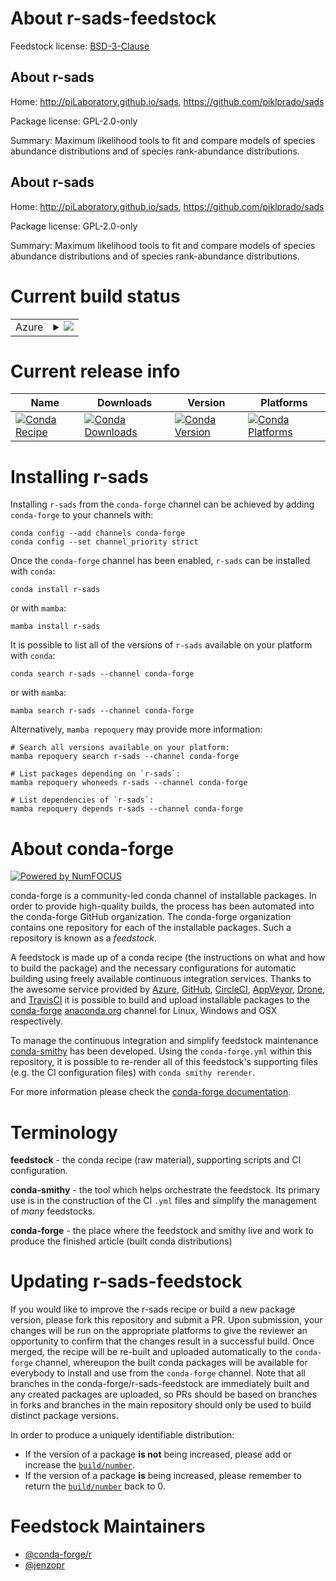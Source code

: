 About r-sads-feedstock
======================

Feedstock license: [BSD-3-Clause](https://github.com/conda-forge/r-sads-feedstock/blob/main/LICENSE.txt)


About r-sads
------------

Home: http://piLaboratory.github.io/sads, https://github.com/piklprado/sads

Package license: GPL-2.0-only

Summary: Maximum likelihood tools to fit and compare models of species abundance distributions and of species rank-abundance distributions.

About r-sads
------------

Home: http://piLaboratory.github.io/sads, https://github.com/piklprado/sads

Package license: GPL-2.0-only

Summary: Maximum likelihood tools to fit and compare models of species abundance distributions and of species rank-abundance distributions.

Current build status
====================


<table>
    
  <tr>
    <td>Azure</td>
    <td>
      <details>
        <summary>
          <a href="https://dev.azure.com/conda-forge/feedstock-builds/_build/latest?definitionId=7982&branchName=main">
            <img src="https://dev.azure.com/conda-forge/feedstock-builds/_apis/build/status/r-sads-feedstock?branchName=main">
          </a>
        </summary>
        <table>
          <thead><tr><th>Variant</th><th>Status</th></tr></thead>
          <tbody><tr>
              <td>linux_64_r_base4.2</td>
              <td>
                <a href="https://dev.azure.com/conda-forge/feedstock-builds/_build/latest?definitionId=7982&branchName=main">
                  <img src="https://dev.azure.com/conda-forge/feedstock-builds/_apis/build/status/r-sads-feedstock?branchName=main&jobName=linux&configuration=linux%20linux_64_r_base4.2" alt="variant">
                </a>
              </td>
            </tr><tr>
              <td>linux_64_r_base4.3</td>
              <td>
                <a href="https://dev.azure.com/conda-forge/feedstock-builds/_build/latest?definitionId=7982&branchName=main">
                  <img src="https://dev.azure.com/conda-forge/feedstock-builds/_apis/build/status/r-sads-feedstock?branchName=main&jobName=linux&configuration=linux%20linux_64_r_base4.3" alt="variant">
                </a>
              </td>
            </tr><tr>
              <td>osx_64_r_base4.2</td>
              <td>
                <a href="https://dev.azure.com/conda-forge/feedstock-builds/_build/latest?definitionId=7982&branchName=main">
                  <img src="https://dev.azure.com/conda-forge/feedstock-builds/_apis/build/status/r-sads-feedstock?branchName=main&jobName=osx&configuration=osx%20osx_64_r_base4.2" alt="variant">
                </a>
              </td>
            </tr><tr>
              <td>osx_64_r_base4.3</td>
              <td>
                <a href="https://dev.azure.com/conda-forge/feedstock-builds/_build/latest?definitionId=7982&branchName=main">
                  <img src="https://dev.azure.com/conda-forge/feedstock-builds/_apis/build/status/r-sads-feedstock?branchName=main&jobName=osx&configuration=osx%20osx_64_r_base4.3" alt="variant">
                </a>
              </td>
            </tr><tr>
              <td>win_64</td>
              <td>
                <a href="https://dev.azure.com/conda-forge/feedstock-builds/_build/latest?definitionId=7982&branchName=main">
                  <img src="https://dev.azure.com/conda-forge/feedstock-builds/_apis/build/status/r-sads-feedstock?branchName=main&jobName=win&configuration=win%20win_64_" alt="variant">
                </a>
              </td>
            </tr>
          </tbody>
        </table>
      </details>
    </td>
  </tr>
</table>

Current release info
====================

| Name | Downloads | Version | Platforms |
| --- | --- | --- | --- |
| [![Conda Recipe](https://img.shields.io/badge/recipe-r--sads-green.svg)](https://anaconda.org/conda-forge/r-sads) | [![Conda Downloads](https://img.shields.io/conda/dn/conda-forge/r-sads.svg)](https://anaconda.org/conda-forge/r-sads) | [![Conda Version](https://img.shields.io/conda/vn/conda-forge/r-sads.svg)](https://anaconda.org/conda-forge/r-sads) | [![Conda Platforms](https://img.shields.io/conda/pn/conda-forge/r-sads.svg)](https://anaconda.org/conda-forge/r-sads) |

Installing r-sads
=================

Installing `r-sads` from the `conda-forge` channel can be achieved by adding `conda-forge` to your channels with:

```
conda config --add channels conda-forge
conda config --set channel_priority strict
```

Once the `conda-forge` channel has been enabled, `r-sads` can be installed with `conda`:

```
conda install r-sads
```

or with `mamba`:

```
mamba install r-sads
```

It is possible to list all of the versions of `r-sads` available on your platform with `conda`:

```
conda search r-sads --channel conda-forge
```

or with `mamba`:

```
mamba search r-sads --channel conda-forge
```

Alternatively, `mamba repoquery` may provide more information:

```
# Search all versions available on your platform:
mamba repoquery search r-sads --channel conda-forge

# List packages depending on `r-sads`:
mamba repoquery whoneeds r-sads --channel conda-forge

# List dependencies of `r-sads`:
mamba repoquery depends r-sads --channel conda-forge
```


About conda-forge
=================

[![Powered by
NumFOCUS](https://img.shields.io/badge/powered%20by-NumFOCUS-orange.svg?style=flat&colorA=E1523D&colorB=007D8A)](https://numfocus.org)

conda-forge is a community-led conda channel of installable packages.
In order to provide high-quality builds, the process has been automated into the
conda-forge GitHub organization. The conda-forge organization contains one repository
for each of the installable packages. Such a repository is known as a *feedstock*.

A feedstock is made up of a conda recipe (the instructions on what and how to build
the package) and the necessary configurations for automatic building using freely
available continuous integration services. Thanks to the awesome service provided by
[Azure](https://azure.microsoft.com/en-us/services/devops/), [GitHub](https://github.com/),
[CircleCI](https://circleci.com/), [AppVeyor](https://www.appveyor.com/),
[Drone](https://cloud.drone.io/welcome), and [TravisCI](https://travis-ci.com/)
it is possible to build and upload installable packages to the
[conda-forge](https://anaconda.org/conda-forge) [anaconda.org](https://anaconda.org/)
channel for Linux, Windows and OSX respectively.

To manage the continuous integration and simplify feedstock maintenance
[conda-smithy](https://github.com/conda-forge/conda-smithy) has been developed.
Using the ``conda-forge.yml`` within this repository, it is possible to re-render all of
this feedstock's supporting files (e.g. the CI configuration files) with ``conda smithy rerender``.

For more information please check the [conda-forge documentation](https://conda-forge.org/docs/).

Terminology
===========

**feedstock** - the conda recipe (raw material), supporting scripts and CI configuration.

**conda-smithy** - the tool which helps orchestrate the feedstock.
                   Its primary use is in the construction of the CI ``.yml`` files
                   and simplify the management of *many* feedstocks.

**conda-forge** - the place where the feedstock and smithy live and work to
                  produce the finished article (built conda distributions)


Updating r-sads-feedstock
=========================

If you would like to improve the r-sads recipe or build a new
package version, please fork this repository and submit a PR. Upon submission,
your changes will be run on the appropriate platforms to give the reviewer an
opportunity to confirm that the changes result in a successful build. Once
merged, the recipe will be re-built and uploaded automatically to the
`conda-forge` channel, whereupon the built conda packages will be available for
everybody to install and use from the `conda-forge` channel.
Note that all branches in the conda-forge/r-sads-feedstock are
immediately built and any created packages are uploaded, so PRs should be based
on branches in forks and branches in the main repository should only be used to
build distinct package versions.

In order to produce a uniquely identifiable distribution:
 * If the version of a package **is not** being increased, please add or increase
   the [``build/number``](https://docs.conda.io/projects/conda-build/en/latest/resources/define-metadata.html#build-number-and-string).
 * If the version of a package **is** being increased, please remember to return
   the [``build/number``](https://docs.conda.io/projects/conda-build/en/latest/resources/define-metadata.html#build-number-and-string)
   back to 0.

Feedstock Maintainers
=====================

* [@conda-forge/r](https://github.com/conda-forge/r/)
* [@jenzopr](https://github.com/jenzopr/)

